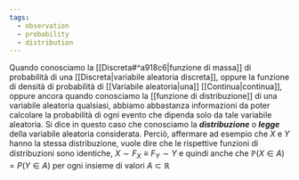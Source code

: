 ```yaml
---
tags:
  - observation
  - probability
  - distribution
---
```

Quando conosciamo la [[Discreta#^a918c6|funzione di massa]] di probabilità di una [[Discreta|variabile aleatoria discreta]], oppure la funzione di densità di probabilità di [[Variabile aleatoria|una]] [[Continua|continua]], oppure ancora quando conosciamo la [[funzione di distribuzione]] di una variabile aleatoria qualsiasi, abbiamo abbastanza informazioni da poter calcolare la probabilità di ogni evento che dipenda solo da tale variabile aleatoria. 
Si dice in questo caso che conosciamo la ***distribuzione*** o ***legge*** della variabile aleatoria considerata. Perciò, affermare ad esempio che $X$ e $Y$ hanno la stessa distribuzione, vuole dire che le rispettive funzioni di distribuzioni sono identiche, $X \sim F_{X} \equiv F_{Y} \sim Y$ e quindi anche che $\mathbb{P}(X \in A) = P(Y \in A)$ per ogni insieme di valori $A \subset \mathbb{R}$